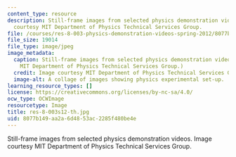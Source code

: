 ```yaml
---
content_type: resource
description: Still-frame images from selected physics demonstration videos. Image
  courtesy MIT Department of Physics Technical Services Group.
file: /courses/res-8-003-physics-demonstration-videos-spring-2012/8077b149aa2a6d4853ac2285f480be4e_res-8-003s12-th.jpg
file_size: 19014
file_type: image/jpeg
image_metadata:
  caption: Still-frame images from selected physics demonstration videos. (Image courtesy
    MIT Department of Physics Technical Services Group.)
  credit: Image courtesy MIT Department of Physics Technical Services Group.
  image-alt: A collage of images showing physics experimental set-up.
learning_resource_types: []
license: https://creativecommons.org/licenses/by-nc-sa/4.0/
ocw_type: OCWImage
resourcetype: Image
title: res-8-003s12-th.jpg
uid: 8077b149-aa2a-6d48-53ac-2285f480be4e
---
```

Still-frame images from selected physics demonstration videos. Image courtesy MIT Department of Physics Technical Services Group.